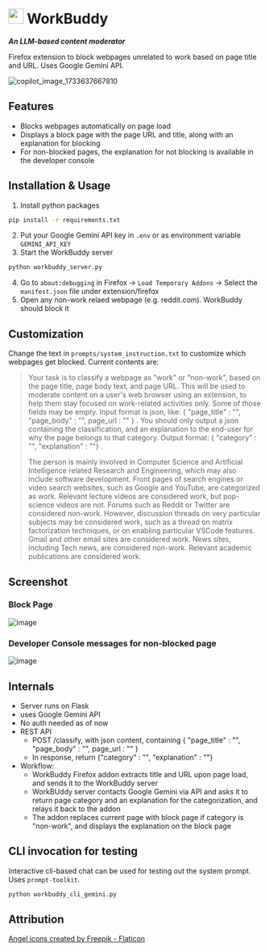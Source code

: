 #  <img src="https://github.com/user-attachments/assets/d12ab57e-0456-42ee-bf44-f4c3d2810284" style="width:30px; height:auto;"> WorkBuddy 


<!-- ![983049](https://github.com/user-attachments/assets/d12ab57e-0456-42ee-bf44-f4c3d2810284) -->

***An LLM-based content moderator***

Firefox extension to block webpages unrelated to work based on page title and URL. Uses Google Gemini API. 

![copilot_image_1733637667810](https://github.com/user-attachments/assets/3f0b32b5-1658-4473-b558-d93b0ae715c7)


## Features

- Blocks webpages automatically on page load
- Displays a block page with the page URL and title, along with an explanation for blocking
- For non-blocked pages, the explanation for not blocking is available in the developer console

## Installation & Usage

1. Install python packages
```bash
pip install -r requirements.txt
```
2. Put your Google Gemini API key in `.env` or as environment variable `GEMINI_API_KEY`
3. Start the WorkBuddy server
```bash
python workbuddy_server.py
```
4. Go to `about:debugging` in Firefox -> `Load Temporary Addons` -> Select the `manifest.json` file under extension/firefox
5. Open any non-work relaed webpage (e.g. reddit.com). WorkBuddy should block it

## Customization

Change the text in `prompts/system_instruction.txt` to customize which webpages get blocked. Current contents are:

> Your task is to classify a webpage as "work" or "non-work", based on the page title, page body text, and page URL. This will be used to moderate content on a user's web browser using an extension, to help them stay focused on work-related activities only. Some of those fields may be empty. Input format is json, like: { "page_title" : "", "page_body" : "", page_url : "" } . You should only output a json containing the classification, and an explanation to the end-user for why the page belongs to that category. Output format: { "category" : "", "explanation" : ""} .
>
> The person is mainly involved in Computer Science and Artificial Intelligence related Research and Engineering, which may also include software development. Front pages of search engines or video search websites, such as Google and YouTube, are categorized as work. Relevant lecture videos are considered work, but pop-science videos are not. Forums such as Reddit or Twitter are considered non-work. However, discussion threads on very particular subjects may be considered work, such as a thread on matrix factorization techniques, or on enabling particular VSCode features. Gmail and other email sites are considered work. News sites, including Tech news, are considered non-work. Relevant academic publications are considered work.

## Screenshot

### Block Page
![image](https://github.com/user-attachments/assets/82739cca-c238-49dc-b36b-14de79772d6b)

### Developer Console messages for non-blocked page

![image](https://github.com/user-attachments/assets/6458d2f1-eb4c-442d-a76b-97ff822ea092)


## Internals

- Server runs on Flask
- uses Google Gemini API 
- No auth needed as of now
- REST API
  - POST /classify, with json content, containing { "page_title" : "", "page_body" : "", page_url : "" }
  - In response, return {"category" : "", "explanation" : ""}
- Workflow:
  - WorkBuddy Firefox addon extracts title and URL upon page load, and sends it to the WorkBuddy server
  - WorkBUddy server contacts Google Gemini via API and asks it to return page category and an explanation for the categorization, and relays it back to the addon
  - The addon replaces current page with block page if category is "non-work", and displays the explanation on the block page

## CLI invocation for testing

Interactive cli-based chat can be used for testing out the system prompt. Uses `prompt-toolkit`.
```bash
python workbuddy_cli_gemini.py
```

## Attribution

<a href="https://www.flaticon.com/free-icons/angel" title="angel icons">Angel icons created by Freepik - Flaticon</a>
